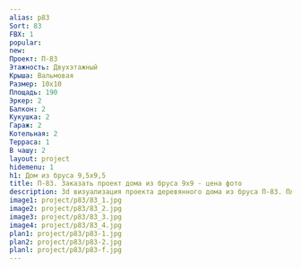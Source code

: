 ```yaml
---
alias: p83
Sort: 83
FBX: 1
popular: 
new: 
Проект: П-83
Этажность: Двухэтажный
Крыша: Вальмовая
Размер: 10х10
Площадь: 190
Эркер: 2
Балкон: 2
Кукушка: 2
Гараж: 2
Котельная: 2
Терраса: 1
В чашу: 2
layout: project
hidemenu: 1
h1: Дом из бруса 9,5х9,5
title: П-83. Заказать проект дома из бруса 9х9 - цена фото
description: 3d визуализация проекта деревянного дома из бруса П-83. Площадь 190 м2, размер 9х9. Вы можете внести любые изменения в проект.
image1: project/p83/83_1.jpg
image2: project/p83/83_2.jpg
image3: project/p83/83_3.jpg
image4: project/p83/83_4.jpg
plan1: project/p83/p83-1.jpg
plan2: project/p83/p83-2.jpg
planl: project/p83/p83-f.jpg
---
```

